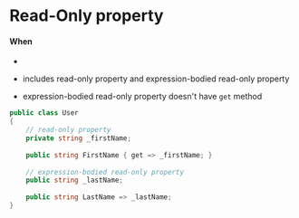 # Read-Only property



#### When

*



* includes read-only property and expression-bodied read-only property
* &#x20;expression-bodied read-only property doesn't have `get` method

```csharp
public class User
{
    // read-only property
    private string _firstName;
    
    public string FirstName { get => _firstName; }
    
    // expression-bodied read-only property 
    public string _lastName;
    
    public string LastName => _lastName;
}
```

